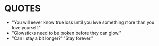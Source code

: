 # QUOTES

- "You will never know true loss until you love something more than you love yourself."
- "Glowsticks need to be broken before they can glow."
- "Can I stay a bit longer?" "Stay forever."